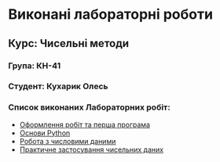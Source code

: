 # Виконані лабораторні роботи
## Курс: Чисельні методи
### Група: КН-41
### Студент: Кухарик Олесь

### Список виконаних Лабораторних робіт:
- [Оформлення робіт та перша програма](./Laboratorna1)
- [Основи Python](./Laboratorna2)
- [Робота з числовими даними](./Laboratorna3)
- [Практичне застосування чисельних даних](./Laboratorna4)